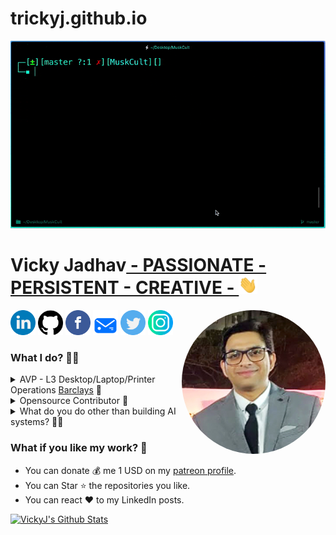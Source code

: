 # trickyj.github.io

<img src="https://github.com/trickyj/vickyj.github.io/blob/master/logos/3.gif" height="300px" width="900px" />

<h1>Vicky Jadhav<a href="https://www.linkedin.com/in/jadhavvicky/"> - PASSIONATE - PERSISTENT - CREATIVE - </a><img src="https://github.com/trickyj/vickyj.github.io/blob/master/logos/Hi.gif" width="30px"></h1>
<img align='right' src="https://github.com/trickyj/vickyj.github.io/blob/master/logos/Me_vicky_jadhav.jpg" alt="Avatar" width="230" style="border-radius: 50%;" />

<a href="https://www.linkedin.com/in/jadhavvicky/"><img src="https://github.com/trickyj/vickyj.github.io/blob/master/logos/linkedin.png" width="40" /></a>
<a href="https://github.com/trickyj"><img src="https://github.com/trickyj/vickyj.github.io/blob/master/logos/github-logo.png" width="40" /></a>
<a href="https://www.facebook.com/profile.php?id=100041464388622"><img src="https://github.com/trickyj/vickyj.github.io/blob/master/logos/facebook.png" width="40" /></a>
<a href="mailto:tricky.j@yahoo.com"><img src="https://github.com/trickyj/vickyj.github.io/blob/master/logos/email.gif" width="40" /></a>
<a href="https://twitter.com/vickydtricky"><img src="https://github.com/trickyj/vickyj.github.io/blob/master/logos/twitter.png" width="40" /></a>
<a href="#"><img src="https://github.com/trickyj/vickyj.github.io/blob/master/logos/instagram.png" width="40" /></a>

<h3>What I do? 👨‍💻</h3>
<details>
  <summary>AVP - L3 Desktop/Laptop/Printer Operations <a href="https://home.barclays/">Barclays</a> 🤖</summary>
  <ul>
    <li>Working on Windows / Mac infra. Troubleshooting and debugging issues related to windows OS and various internal / external applications on windows platforms</li>
    <li>Mainintaing and troubleshooting issues over the network, AD, GPO's etc...</li>
  </ul>
</details>
<details>
<summary>Opensource Contributor 📝</summary>
  <ul>
    <li>You can get detailed information of my contributions <a href="https://scrollunlock.wordpress.com/about/">here</a>.</li>
    <li>You can also scroll down and get the information on my <a href="https://github.com/Trickyj">github profile</a>.</li>
  </ul>
</details>

<details>
<summary>What do you do other than building AI systems? 💁‍♂️</summary>
  <ul>
    <li>I write blogs about powerful lessons in personal changes. You can visit my blog site at <a href="https://scrollunlock.wordpress.com">scrollunlock.wordpress.com</a>.</li>
    <li>I am open to take freelacing web development work if any. </li>
  </ul>
</details>

<h3>What if you like my work? 🤩</h3>
<ul>
  <li>You can donate 💰 me 1 USD on my <a href="https://www.patreon.com/">patreon profile</a>.</li>
  <li>You can Star ⭐ the repositories you like.</li>
  <li>You can react ❤️ to my LinkedIn posts.</li>
</ul>

[![VickyJ's Github Stats](https://github-readme-stats.vercel.app/api?username=trickyj&show_icons=true&count_private=true)](https://github.com/trickyj/)
